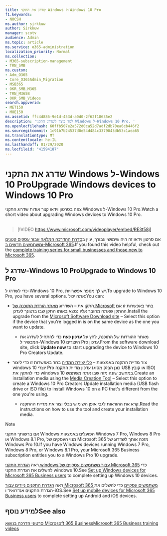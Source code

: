 ```yaml
---
title: שדרג את התקני Windows ל-Windows 10 Pro
f1.keywords:
- NOCSH
ms.author: sirkkuw
author: Sirkkuw
manager: scotv
audience: Admin
ms.topic: article
ms.service: o365-administration
localization_priority: Normal
ms.collection:
- M365-subscription-management
- TRN_SMB
ms.custom:
- Adm_O365
- Core_O365Admin_Migration
- MSB365
- OKR_SMB_M365
- TRN_M365B
- OKR_SMB_Videos
search.appverid:
- MET150
- MOE150
ms.assetid: ffc4d886-9e1d-453d-a0d0-2f62f18635e2
description: 'למד כיצד לשדרג התקני Windows ל-Windows 10 Pro. '
ms.openlocfilehash: 60ffb507e2a572d0ca52d7adf2db70ea6cb446f2
ms.sourcegitcommit: 1c91b7b24537d0e54d484c3379043db53c1aea65
ms.translationtype: MT
ms.contentlocale: he-IL
ms.lasthandoff: 01/29/2020
ms.locfileid: "41594187"
---
```

# <a name="upgrade-windows-devices-to-windows-10-pro"></a><span data-ttu-id="6ad45-103">שדרג את התקני Windows ל-Windows 10 Pro</span><span class="sxs-lookup"><span data-stu-id="6ad45-103">Upgrade Windows devices to Windows 10 Pro</span></span>

<span data-ttu-id="6ad45-104">צפה בסרטון וידאו קצר אודות שדרוג התקני Windows ל-Windows 10 Pro.</span><span class="sxs-lookup"><span data-stu-id="6ad45-104">Watch a short video about upgrading Windows devices to Windows 10 Pro.</span></span><br><br>

> [!VIDEO https://www.microsoft.com/videoplayer/embed/RE3t58j] 

<span data-ttu-id="6ad45-105">אם סרטון וידאו זה היה שימושי עבורך, עיין ב[סדרת ההדרכה המלאה עבור עסקים קטנים ומשתמשים חדשים ב-Microsoft 365](https://support.office.com/article/6ab4bbcd-79cf-4000-a0bd-d42ce4d12816).</span><span class="sxs-lookup"><span data-stu-id="6ad45-105">If you found this video helpful, check out the [complete training series for small businesses and those new to Microsoft 365](https://support.office.com/article/6ab4bbcd-79cf-4000-a0bd-d42ce4d12816).</span></span>

## <a name="upgrade-to-windows-10-pro"></a><span data-ttu-id="6ad45-106">שדרג ל-Windows 10 Pro</span><span class="sxs-lookup"><span data-stu-id="6ad45-106">Upgrade to Windows 10 Pro</span></span>
  
<span data-ttu-id="6ad45-107">כדי לשדרג ל-Windows 10 Pro, יש לך מספר אפשרויות.</span><span class="sxs-lookup"><span data-stu-id="6ad45-107">To upgrade to Windows 10 Pro, you have several options.</span></span> <span data-ttu-id="6ad45-108">אתה יכול:</span><span class="sxs-lookup"><span data-stu-id="6ad45-108">You can:</span></span>
    
- <span data-ttu-id="6ad45-109">התקן את &ndash; השדרוג [מאתר הורדת התוכנה של Microsoft](https://go.microsoft.com/fwlink/?LinkID=836951 ) בחר באפשרות זו אם ההתקן שאתה מחובר אליו נמצא באותו התקן שבו ברצונך לעדכן.</span><span class="sxs-lookup"><span data-stu-id="6ad45-109">Install the upgrade from the [Microsoft Software Download site](https://go.microsoft.com/fwlink/?LinkID=836951 ) &ndash; Select this option if the device that you're logged in is on the same device as the one you want to update.</span></span> 

    - <span data-ttu-id="6ad45-110">מאתר ההורדות של התוכנה, לחץ על **עדכון כעת** כדי להתחיל לשדרג את המכשיר ל-Windows 10 היוצרים Pro עדכון.</span><span class="sxs-lookup"><span data-stu-id="6ad45-110">From the software download site, click **Update now** to start upgrading the device to Windows 10 Pro Creators Update.</span></span> 
    
- <span data-ttu-id="6ad45-111">צור מדיית התקנה באמצעות &ndash; [כלי יצירת המדיה](https://go.microsoft.com/fwlink/?LinkID=836960) בחר באפשרות זו כדי ליצור windows 10 יוצרי Pro עדכון מדיית התקנה (כונן הבזק מסוג USB או קובץ ISO) כדי להתקין את windows 10 במחשב שונה מזה שבו אתה משתמש.</span><span class="sxs-lookup"><span data-stu-id="6ad45-111">Create an installation media using the [Media Creation Tool](https://go.microsoft.com/fwlink/?LinkID=836960) &ndash; Select this option to create a Windows 10 Pro Creators Update installation media (USB flash drive or ISO file) to install Windows 10 on a PC that's different from the one you're using.</span></span>

    - <span data-ttu-id="6ad45-112">קרא את ההוראות לגבי אופן השימוש בכלי וצור את מדיית ההתקנה.</span><span class="sxs-lookup"><span data-stu-id="6ad45-112">Read the instructions on how to use the tool and create your installation media.</span></span> 

> [!NOTE]
> <span data-ttu-id="6ad45-113">אם ברשותך התקני Windows הפועלים באמצעות Windows 7 Pro, Windows 8 Pro או Windows 8.1 Pro, מנוי העסקים של Microsoft 365 מזכה אותך לשדרוג של Windows Pro 10.</span><span class="sxs-lookup"><span data-stu-id="6ad45-113">If you have Windows devices running Windows 7 Pro, Windows 8 Pro, or Windows 8.1 Pro, your Microsoft 365 Business subscription entitles you to a Windows Pro 10 upgrade.</span></span>
    
<span data-ttu-id="6ad45-114">ראה [הגדרת התקני windows עבור משתמשים עסקיים של Microsoft 365](set-up-windows-devices.md) כדי להשלים את הגדרת התקני windows 10.</span><span class="sxs-lookup"><span data-stu-id="6ad45-114">See [Set up Windows devices for Microsoft 365 Business users](set-up-windows-devices.md) to complete setting up Windows 10 devices.</span></span> 
  
<span data-ttu-id="6ad45-115">ראה [הגדרת התקנים ניידים עבור Microsoft 365 משתמשים עסקיים](set-up-mobile-devices.md) כדי להשלים את הגדרת התקנים אנדרואיד ו-iOS.</span><span class="sxs-lookup"><span data-stu-id="6ad45-115">See [Set up mobile devices for Microsoft 365 Business users](set-up-mobile-devices.md) to complete setting up Android and iOS devices.</span></span> 
  
## <a name="see-also"></a><span data-ttu-id="6ad45-116">למידע נוסף</span><span class="sxs-lookup"><span data-stu-id="6ad45-116">See also</span></span>

[<span data-ttu-id="6ad45-117">סרטוני הדרכה בנושא Microsoft 365 Business</span><span class="sxs-lookup"><span data-stu-id="6ad45-117">Microsoft 365 Business training videos</span></span>](https://support.office.com/article/6ab4bbcd-79cf-4000-a0bd-d42ce4d12816)
